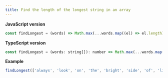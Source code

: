 ```yaml
---
title: Find the length of the longest string in an array
---
```


**JavaScript version**

```js
const findLongest = (words) => Math.max(...words.map((el) => el.length));
```

**TypeScript version**

```js
const findLongest = (words: string[]): number => Math.max(...words.map((el) => el.length));
```

**Example**

```js
findLongest(['always', 'look', 'on', 'the', 'bright', 'side', 'of', 'life']); // 6
```
